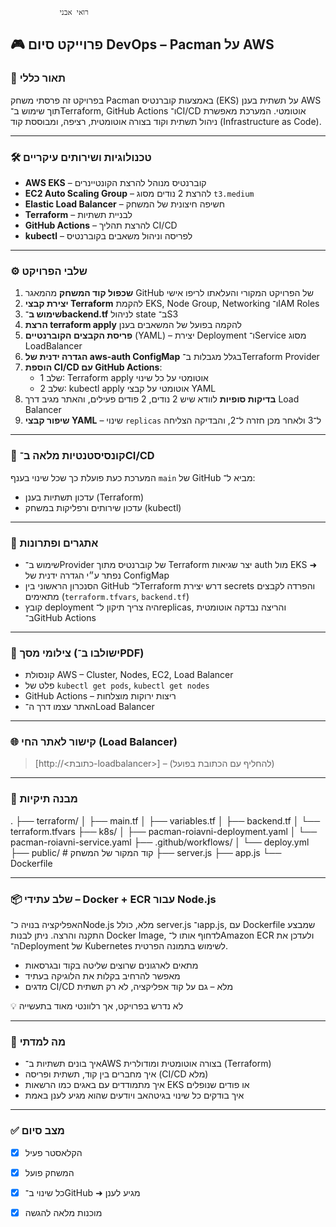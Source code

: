                רואי אבני

## 🎮 פרוייקט סיום DevOps – Pacman על AWS

### 🧾 תאור כללי

בפרויקט זה פרסתי משחק Pacman באמצעות קוברנטיס (EKS) על תשתית בענן AWS
תוך שימוש ב־Terraform, GitHub Actions ו־CI/CD אוטומטי.
המערכת מאפשרת ניהול תשתית וקוד בצורה אוטומטית, רציפה, ומבוססת קוד (Infrastructure as Code).

---

### 🛠️ טכנולוגיות ושירותים עיקריים

* **AWS EKS** – קוברנטיס מנוהל להרצת הקונטיינרים  
* **EC2 Auto Scaling Group** – להרצת 2 נודים מסוג `t3.medium`  
* **Elastic Load Balancer** – חשיפה חיצונית של המשחק  
* **Terraform** – לבניית תשתיות  
* **GitHub Actions** – להרצת תהליך CI/CD  
* **kubectl** – לפריסה וניהול משאבים בקוברנטיס  

---

### ⚙️ שלבי הפרויקט

1. **שכפול קוד המשחק** מהמאגר GitHub של הפרויקט המקורי והעלאתו לריפו אישי  
2. **יצירת קבצי Terraform** להקמת EKS, Node Group, Networking ו־IAM Roles  
3. **שימוש ב־backend.tf** לניהול state ב־S3  
4. **הרצת terraform apply** להקמה בפועל של המשאבים בענן  
5. **פריסת הקבצים הקוברנטיים** (YAML) – יצירת Deployment ו־Service מסוג LoadBalancer  
6. **הגדרה ידנית של aws-auth ConfigMap** בגלל מגבלות ב־Terraform Provider  
7. **הוספת CI/CD עם GitHub Actions**:  
   * שלב 1: Terraform apply אוטומטי על כל שינוי  
   * שלב 2: kubectl apply אוטומטי על קבצי YAML  
8. **בדיקות סופיות** לוודא שיש 2 נודים, 2 פודים פעילים, והאתר מגיב דרך Load Balancer  
9. **שיפור קבצי YAML** – שינוי `replicas` ל־3 ולאחר מכן חזרה ל־2, והבדיקה הצליחה  

---

### 🔁 קונסיסטנטיות מלאה ב־CI/CD

המערכת כעת פועלת כך שכל שינוי בענף `main` של GitHub מביא ל־:  
* עדכון תשתיות בענן (Terraform)  
* עדכון שירותים ורפליקות במשחק (kubectl)  

---

### 🧠 אתגרים ופתרונות

* שימוש ב־Provider של קוברנטיס מתוך Terraform יצר שגיאות auth מול EKS ➜ נפתר ע״י הגדרה ידנית של ConfigMap  
* הסנכרון הראשוני בין GitHub ל־Terraform דרש יצירת secrets והפרדה לקבצים מתאימים (`terraform.tfvars`, `backend.tf`)  
* קובץ deployment היה צריך תיקון ל־replicas, והריצה נבדקה אוטומטית ב־GitHub Actions  

---

### 📸 צילומי מסך (ישולבו ב־PDF)

* קונסולת AWS – Cluster, Nodes, EC2, Load Balancer  
* פלט של `kubectl get pods`, `kubectl get nodes`  
* GitHub Actions – ריצות ירוקות מוצלחות  
* האתר עצמו דרך ה־Load Balancer  

---

### 🌐 קישור לאתר החי (Load Balancer)

> [http://<כתובת-loadbalancer>] – (להחליף עם הכתובת בפועל)

---

### 🧩 מבנה תיקיות

.
├── terraform/
│ ├── main.tf
│ ├── variables.tf
│ ├── backend.tf
│ └── terraform.tfvars
├── k8s/
│ ├── pacman-roiavni-deployment.yaml
│ └── pacman-roiavni-service.yaml
├── .github/workflows/
│ └── deploy.yml
├── public/ # קוד המקור של המשחק
├── server.js
├── app.js
└── Dockerfile


---

### 📦 שלב עתידי – Docker + ECR עבור Node.js

האפליקציה בנויה כ־Node.js מלא, כולל server.js ו־app.js, עם Dockerfile שמבצע התקנה והרצה.
ניתן לבנות Docker Image, לדחוף אותו ל־Amazon ECR
ולעדכן את ה־Deployment של Kubernetes לשימוש בתמונה הפרטית.

* מתאים לארגונים שרוצים שליטה בקוד ובגרסאות  
* מאפשר להרחיב בקלות את הלוגיקה בעתיד  
* מדגים CI/CD מלא – גם על קוד אפליקציה, לא רק תשתית  

💡 לא נדרש בפרויקט, אך רלוונטי מאוד בתעשייה  

---

### 🧠 מה למדתי

* איך בונים תשתיות ב־AWS בצורה אוטומטית ומודולרית (Terraform)  
* איך מחברים בין קוד, תשתית ופריסה (CI/CD מלא)  
* איך מתמודדים עם באגים כמו הרשאות EKS או פודים שנופלים  
* איך בודקים כל שינוי בגיטהאב ויודעים שהוא מגיע לענן באמת  

---

### ✅ מצב סיום

* [x] הקלאסטר פעיל  
* [x] המשחק פועל  
* [x] כל שינוי ב־GitHub ➜ מגיע לענן  
* [x] מוכנות מלאה להגשה  


